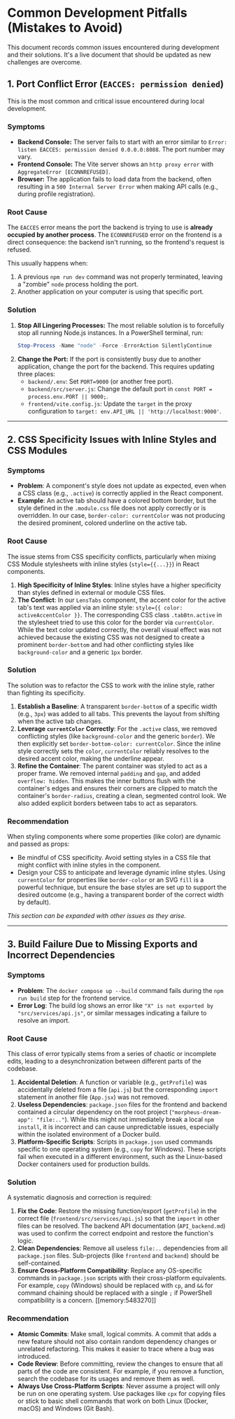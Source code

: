 # Common Development Pitfalls (Mistakes to Avoid)

This document records common issues encountered during development and their solutions. It's a live document that should be updated as new challenges are overcome.

## 1. Port Conflict Error (`EACCES: permission denied`)

This is the most common and critical issue encountered during local development.

### Symptoms
-   **Backend Console:** The server fails to start with an error similar to `Error: listen EACCES: permission denied 0.0.0.0:8088`. The port number may vary.
-   **Frontend Console:** The Vite server shows an `http proxy error` with `AggregateError [ECONNREFUSED]`.
-   **Browser:** The application fails to load data from the backend, often resulting in a `500 Internal Server Error` when making API calls (e.g., during profile registration).

### Root Cause
The `EACCES` error means the port the backend is trying to use is **already occupied by another process**. The `ECONNREFUSED` error on the frontend is a direct consequence: the backend isn't running, so the frontend's request is refused.

This usually happens when:
1.  A previous `npm run dev` command was not properly terminated, leaving a "zombie" `node` process holding the port.
2.  Another application on your computer is using that specific port.

### Solution
1.  **Stop All Lingering Processes:** The most reliable solution is to forcefully stop all running Node.js instances. In a PowerShell terminal, run:
    ```powershell
    Stop-Process -Name "node" -Force -ErrorAction SilentlyContinue
    ```
2.  **Change the Port:** If the port is consistently busy due to another application, change the port for the backend. This requires updating three places:
    -   `backend/.env`: Set `PORT=9000` (or another free port).
    -   `backend/src/server.js`: Change the default port in `const PORT = process.env.PORT || 9000;`.
    -   `frontend/vite.config.js`: Update the `target` in the proxy configuration to `target: env.API_URL || 'http://localhost:9000'`.
    
---

## 2. CSS Specificity Issues with Inline Styles and CSS Modules

### Symptoms
- **Problem**: A component's style does not update as expected, even when a CSS class (e.g., `.active`) is correctly applied in the React component.
- **Example**: An active tab should have a colored bottom border, but the style defined in the `.module.css` file does not apply correctly or is overridden. In our case, `border-color: currentColor` was not producing the desired prominent, colored underline on the active tab.

### Root Cause
The issue stems from CSS specificity conflicts, particularly when mixing CSS Module stylesheets with inline styles (`style={{...}}`) in React components.
1.  **High Specificity of Inline Styles**: Inline styles have a higher specificity than styles defined in external or module CSS files.
2.  **The Conflict**: In our `LensTabs` component, the accent color for the active tab's text was applied via an inline style: `style={{ color: activeAccentColor }}`. The corresponding CSS class `.tabBtn.active` in the stylesheet tried to use this color for the border via `currentColor`. While the text color updated correctly, the overall visual effect was not achieved because the existing CSS was not designed to create a prominent `border-bottom` and had other conflicting styles like `background-color` and a generic `1px` border.

### Solution
The solution was to refactor the CSS to work *with* the inline style, rather than fighting its specificity.
1.  **Establish a Baseline**: A transparent `border-bottom` of a specific width (e.g., `3px`) was added to all tabs. This prevents the layout from shifting when the active tab changes.
2.  **Leverage `currentColor` Correctly**: For the `.active` class, we removed conflicting styles (like `background-color` and the generic `border`). We then explicitly set `border-bottom-color: currentColor`. Since the inline style correctly sets the `color`, `currentColor` reliably resolves to the desired accent color, making the underline appear.
3.  **Refine the Container**: The parent container was styled to act as a proper frame. We removed internal `padding` and `gap`, and added `overflow: hidden`. This makes the inner buttons flush with the container's edges and ensures their corners are clipped to match the container's `border-radius`, creating a clean, segmented control look. We also added explicit borders between tabs to act as separators.

### Recommendation
When styling components where some properties (like color) are dynamic and passed as props:
-   Be mindful of CSS specificity. Avoid setting styles in a CSS file that might conflict with inline styles in the component.
-   Design your CSS to anticipate and leverage dynamic inline styles. Using `currentColor` for properties like `border-color` or an SVG `fill` is a powerful technique, but ensure the base styles are set up to support the desired outcome (e.g., having a transparent border of the correct width by default).

*This section can be expanded with other issues as they arise.*

---

## 3. Build Failure Due to Missing Exports and Incorrect Dependencies

### Symptoms
- **Problem**: The `docker compose up --build` command fails during the `npm run build` step for the frontend service.
- **Error Log**: The build log shows an error like `"X" is not exported by "src/services/api.js"`, or similar messages indicating a failure to resolve an import.

### Root Cause
This class of error typically stems from a series of chaotic or incomplete edits, leading to a desynchronization between different parts of the codebase.
1.  **Accidental Deletion**: A function or variable (e.g., `getProfile`) was accidentally deleted from a file (`api.js`) but the corresponding `import` statement in another file (`App.jsx`) was not removed.
2.  **Useless Dependencies**: `package.json` files for the frontend and backend contained a circular dependency on the root project (`"morpheus-dream-app": "file:.."`). While this might not immediately break a local `npm install`, it is incorrect and can cause unpredictable issues, especially within the isolated environment of a Docker build.
3.  **Platform-Specific Scripts**: Scripts in `package.json` used commands specific to one operating system (e.g., `copy` for Windows). These scripts fail when executed in a different environment, such as the Linux-based Docker containers used for production builds.

### Solution
A systematic diagnosis and correction is required:
1.  **Fix the Code**: Restore the missing function/export (`getProfile`) in the correct file (`frontend/src/services/api.js`) so that the `import` in other files can be resolved. The backend API documentation (`API_backend.md`) was used to confirm the correct endpoint and restore the function's logic.
2.  **Clean Dependencies**: Remove all useless `file:..` dependencies from all `package.json` files. Sub-projects (like `frontend` and `backend`) should be self-contained.
3.  **Ensure Cross-Platform Compatibility**: Replace any OS-specific commands in `package.json` scripts with their cross-platform equivalents. For example, `copy` (Windows) should be replaced with `cp`, and `&&` for command chaining should be replaced with a single `;` if PowerShell compatibility is a concern. [[memory:5483270]]

### Recommendation
-   **Atomic Commits**: Make small, logical commits. A commit that adds a new feature should not also contain random dependency changes or unrelated refactoring. This makes it easier to trace where a bug was introduced.
-   **Code Review**: Before committing, review the changes to ensure that all parts of the code are consistent. For example, if you remove a function, search the codebase for its usages and remove them as well.
-   **Always Use Cross-Platform Scripts**: Never assume a project will only be run on one operating system. Use packages like `cpx` for copying files or stick to basic shell commands that work on both Linux (Docker, macOS) and Windows (Git Bash).